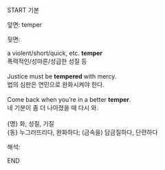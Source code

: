 START
기본

앞면:
temper


뒷면:
<div>a violent/short/quick, etc. <b>temper </b></div><div>폭력적인/성마른/성급한 성질 등</div><div><br></div><div><div>Justice must be <b>tempered </b>with mercy. </div><div>법의 심판은 연민으로 완화시켜야 한다.</div></div><div><br></div><div><div>Come back when you’re in a better <b>temper</b>. </div><div>네 기분이 좀 더 나아졌을 때 다시 와.</div></div><div><br></div><div>{명} 화, 성질, 기질<br>{동} 누그러뜨리다, 완화하다; (금속을) 담금질하다, 단련하다</div>


해석:

END